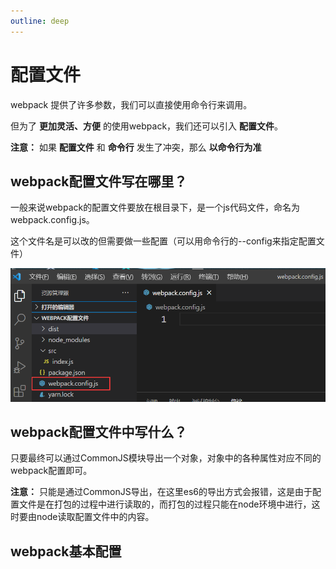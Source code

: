 ```yaml
---
outline: deep
---
```


# 配置文件

webpack 提供了许多参数，我们可以直接使用命令行来调用。

但为了 **更加灵活、方便** 的使用webpack，我们还可以引入 **配置文件**。

**注意：** 如果 **配置文件** 和 **命令行** 发生了冲突，那么 **以命令行为准**

## webpack配置文件写在哪里？

一般来说webpack的配置文件要放在根目录下，是一个js代码文件，命名为webpack.config.js。

这个文件名是可以改的但需要做一些配置（可以用命令行的--config来指定配置文件）

![alt text](image-4.png)

## webpack配置文件中写什么？

只要最终可以通过CommonJS模块导出一个对象，对象中的各种属性对应不同的webpack配置即可。

**注意：** 只能是通过CommonJS导出，在这里es6的导出方式会报错，这是由于配置文件是在打包的过程中进行读取的，而打包的过程只能在node环境中进行，这时要由node读取配置文件中的内容。

## webpack基本配置
